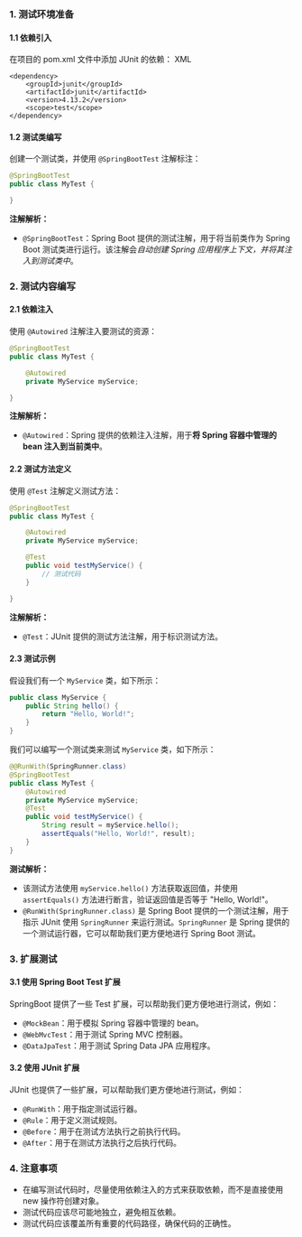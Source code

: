 ### 1. 测试环境准备
#### 1.1 依赖引入
在项目的 pom.xml 文件中添加 JUnit 的依赖：
XML
```
<dependency>
    <groupId>junit</groupId>
    <artifactId>junit</artifactId>
    <version>4.13.2</version>
    <scope>test</scope>
</dependency>
```
#### 1.2 测试类编写
创建一个测试类，并使用 `@SpringBootTest` 注解标注：
```Java
@SpringBootTest
public class MyTest {

}
```
**注解解析：**
- `@SpringBootTest`：Spring Boot 提供的测试注解，用于将当前类作为 Spring Boot 测试类进行运行。该注解会*自动创建 Spring 应用程序上下文，并将其注入到测试类中*。
### 2. 测试内容编写
#### 2.1 依赖注入
使用 `@Autowired` 注解注入要测试的资源：
```Java
@SpringBootTest
public class MyTest {

    @Autowired
    private MyService myService;

}
```
**注解解析：**
- `@Autowired`：Spring 提供的依赖注入注解，用于**将 Spring 容器中管理的 bean 注入到当前类中**。
#### 2.2 测试方法定义
使用 `@Test` 注解定义测试方法：
```Java
@SpringBootTest
public class MyTest {

    @Autowired
    private MyService myService;

    @Test
    public void testMyService() {
        // 测试代码
    }

}
```
**注解解析：**
- `@Test`：JUnit 提供的测试方法注解，用于标识测试方法。
#### 2.3 测试示例
假设我们有一个 `MyService` 类，如下所示：
```Java
public class MyService {
    public String hello() {
        return "Hello, World!";
    }
}
```
我们可以编写一个测试类来测试 `MyService` 类，如下所示：
```Java
@@RunWith(SpringRunner.class)
@SpringBootTest
public class MyTest {
    @Autowired
    private MyService myService;
    @Test
    public void testMyService() {
        String result = myService.hello();
        assertEquals("Hello, World!", result);
    }
}
```
**测试解析：**
- 该测试方法使用 `myService.hello()` 方法获取返回值，并使用 `assertEquals()` 方法进行断言，验证返回值是否等于 "Hello, World!"。
- `@RunWith(SpringRunner.class)` 是 Spring Boot 提供的一个测试注解，用于指示 JUnit 使用 `SpringRunner` 来运行测试。`SpringRunner` 是 Spring 提供的一个测试运行器，它可以帮助我们更方便地进行 Spring Boot 测试。
### 3. 扩展测试
#### 3.1 使用 Spring Boot Test 扩展
SpringBoot 提供了一些 Test 扩展，可以帮助我们更方便地进行测试，例如：
- `@MockBean`：用于模拟 Spring 容器中管理的 bean。
- `@WebMvcTest`：用于测试 Spring MVC 控制器。
- `@DataJpaTest`：用于测试 Spring Data JPA 应用程序。
#### 3.2 使用 JUnit 扩展
JUnit 也提供了一些扩展，可以帮助我们更方便地进行测试，例如：
- `@RunWith`：用于指定测试运行器。
- `@Rule`：用于定义测试规则。
- `@Before`：用于在测试方法执行之前执行代码。
- `@After`：用于在测试方法执行之后执行代码。
### 4. 注意事项
- 在编写测试代码时，尽量使用依赖注入的方式来获取依赖，而不是直接使用 new 操作符创建对象。
- 测试代码应该尽可能地独立，避免相互依赖。
- 测试代码应该覆盖所有重要的代码路径，确保代码的正确性。
